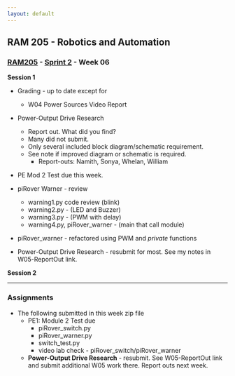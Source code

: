 ```yaml
---
layout: default
---
```


## RAM 205 - Robotics and Automation

### [RAM205](../../) - [Sprint 2](../) - Week 06

**Session 1**
- Grading - up to date except for 
  - W04 Power Sources Video Report  

- Power-Output Drive Research 
  - Report out. What did you find?
  - Many did not submit.
  - Only several included block diagram/schematic requirement.
  - See note if improved diagram or schematic is required.
    - Report-outs: Namith, Sonya, Whelan, William

- PE Mod 2 Test due this week.

- piRover Warner - review
    - warning1.py code review (blink)
    - warning2.py - (LED and Buzzer)
    - warning3.py - (PWM with delay)
    - warning4.py, piRover_warner - (main that call module)
      
- piRover_warner - refactored using PWM and *private* functions

- Power-Output Drive Research - resubmit for most. See my notes in W05-ReportOut link.

**Session 2**
 
<!-- - [Digital Inputs](RAM205.DigitalInputs.pdf){:target="_blank"}       -->

      


---

### Assignments

- The following submitted in this week zip file
  - PE1: Module 2 Test due
    - piRover_switch.py 
    - piRover_warner.py 
    - switch_test.py 
    - video lab check - piRover_switch/piRover_warner
  - **Power-Output Drive Research** - resubmit. See W05-ReportOut link and submit additional W05 work there. Report outs next week.


